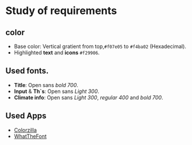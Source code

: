 # Study of requirements

## color
 - Base color: Vertical gratient from top,`#f07e05` to `#f4ba02` (Hexadecimal).
 - Highlighted **text** and **icons** `#f29906`.
 
## Used fonts.
- **Title**: Open sans *bold 700*.
- **Input** & **Th`s**: Open sans *Light 300*.
- **Climate info**: Open sans *Light 300*, *regular 400* and *bold 700*.

## Used Apps
 - [Colorzilla](https://chrome.google.com/webstore/detail/colorzilla/bhlhnicpbhignbdhedgjhgdocnmhomnp)
    <br>
 - [WhatTheFont](https://play.google.com/store/apps/details?id=com.monotype.whatthefont&hl=en)
